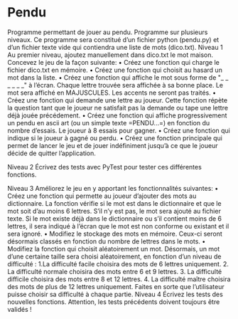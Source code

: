 # Pendu
Programme permettant de jouer au pendu. Programme sur plusieurs niveaux. 
Ce programme sera constitué d’un fichier python (pendu.py) et d’un fichier texte vide qui contiendra une liste de mots (dico.txt).
Niveau 1
Au premier niveau, ajoutez manuellement dans dico.txt le mot maison. Concevez le jeu de la façon suivante:
• Créez une fonction qui charge le fichier dico.txt en mémoire.
• Créez une fonction qui choisit au hasard un mot dans la liste.
• Créez une fonction qui affiche le mot sous forme de "_ _ _ _ _ _" à l’écran.
Chaque lettre trouvée sera affichée à sa bonne place. Le mot sera affiché en MAJUSCULES. Les accents ne seront pas traités.
• Créez une fonction qui demande une lettre au joueur. Cette fonction répète la question tant que le joueur ne satisfait pas la demande ou tape une lettre déjà
jouée précédement.
• Créez une fonction qui affiche progressivement un pendu en ascii art (ou un simple texte =PENDU...=) en fonction du nombre d’essais. Le joueur à 8
essais pour gagner.
• Créez une fonction qui indique si le joueur à gagné ou perdu.
• Créez une fonction principale qui permet de lancer le jeu et de jouer indéfiniment
jusqu’à ce que le joueur décide de quitter l’application.

Niveau 2
Écrivez des tests avec PyTest pour tester ces différentes fonctions.

Niveau 3
Améliorez le jeu en y apportant les fonctionnalités suivantes:
• Créez une fonction qui permette au joueur d’ajouter des mots au dictionnaire.
La fonction vérifie si le mot est dans le dictionnaire et que le mot soit d’au moins 6 lettres. S’il n’y est pas, le mot sera ajouté au fichier texte. 
Si le mot existe déjà dans le dictionnaire ou s’il contient moins de 6 lettres, il sera indiqué à l’écran que le mot est non conforme ou existant et il sera ignoré.
• Modifiez le stockage des mots en mémoire. Ceux-ci seront désormais classés en fonction du nombre de lettres dans le mots.
• Modifiez la fonction qui choisit aléatoirement un mot. Désormais, un mot d’une certaine taille sera choisi aléatoirement, en fonction d’un niveau de difficulté :
1.La difficulté facile choisira des mots de 6 lettres uniquement.
2. La difficulté normale choisira des mots entre 6 et 9 lettres.
3. La difficulté difficile choisira des mots entre 8 et 12 lettres.
4. La difficulté maître choisira des mots de plus de 12 lettres uniquement.
Faites en sorte que l’utilisateur puisse choisir sa difficulté à chaque partie.
Niveau 4
Écrivez les tests des nouvelles fonctions. Attention, les tests précédents doivent toujours être validés !
